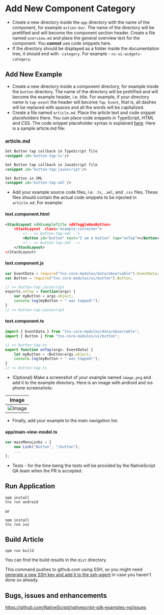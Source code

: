 
# Add New Component Category

* Create a new directory inside the `app` directory with the name of the component, for example `action-bar`. The name of the directory will be prettified and will become the component section header. Create a file named `overview.md` and place the general overview text for the component. You **cannot** use code snippets here.
* If the directory should be displayed as a folder inside the documentation tree, it should end with `-category`. For example - `ns-ui-widgets-category`.

## Add New Example

* Create a new directory inside a component directory, for example inside the `button` directory. The name of the directory will be prettified and will become the example header, i.e. title. For example, if your directory name is `tap-event` the header will become `Tap Event`, that is, all dashes will be replaced with spaces and all the words will be capitalized.
* Create a file named `article.md`. Place the article text and code snippet placeholders there. You can place code snippets in TypeScript, HTML and CSS. The code snippet placeholder syntax is explained [here](https://github.com/NativeScript/markdown-snippet-injector). Here is a sample article.md file:

### article.md

``` XML
Set Button tap callback in TypeScript file
<snippet id='button-tap-ts'/>

Set Button tap callback in JavaScript file
<snippet id='button-tap-javascript'/>

Set Button in XML
<snippet id='button-tap-xml'/>
```

* Add your example source code files, i.e. `.ts`, `.xml`, and `.css` files. These files should contain the actual code snippets to be injected in `article.md`. For example:

#### text.component.html

``` XML
<StackLayout sdkExampleTitle sdkToggleNavButton>
    <StackLayout  class="example-container">
        <!-- >> button-tap-xml -->
        <Button id="button" text="I am a button" tap="onTap"></Button>
        <!-- << button-tap-xml -->
    </StackLayout>
</StackLayout>
```

#### text.component.js

``` JavaScript
var EventData = require("tns-core-modules/data/observable").EventData;
var Button = require("tns-core-modules/ui/button").Button;

// >> button-tap-javascript
exports.onTap = function(args) {
    var myButton = args.object;
    console.log(myButton + " was tapped!");
}
// << button-tap-javascript
```

#### text.component.ts

``` TypeScript
import { EventData } from "tns-core-modules/data/observable";
import { Button } from "tns-core-modules/ui/button";

// >> button-tap-ts
export function onTap(args: EventData) {
    let myButton = <Button>args.object;
    console.log(myButton + " was tapped!");
}
// << button-tap-ts
```

* (Optional) Make а screenshot of your example named `image.png` and add it to the example directory. Here is an image with android and ios phone screenshots:

|Image|
|---|
|![Image](app/ns-ui-widgets-category/button/image.png "Image")|

* Finally, add your example to the main navigation list:

#### app/main-view-model.ts

``` TypeScript
var mainMenuLinks = [
    new Link("Button", "/button"),
    ...
];
```

* Tests - for the time being the tests will be provided by the NativeScript QA team when the PR is accepted.

## Run Application

``` Shell
npm install
tns run android
```

or

``` Shell
npm install
tns run ios
```

## Build Article

``` Shell
npm run build
```

You can find the build results in the `dist` directory.

This command pushes to github.com using SSH, so you might need [generate a new SSH key and add it to the ssh-agent](https://help.github.com/articles/generating-a-new-ssh-key-and-adding-it-to-the-ssh-agent/) in case you haven't done so already.

## Bugs, issues and enhancements

<https://github.com/NativeScript/nativescript-sdk-examples-ng/issues>
